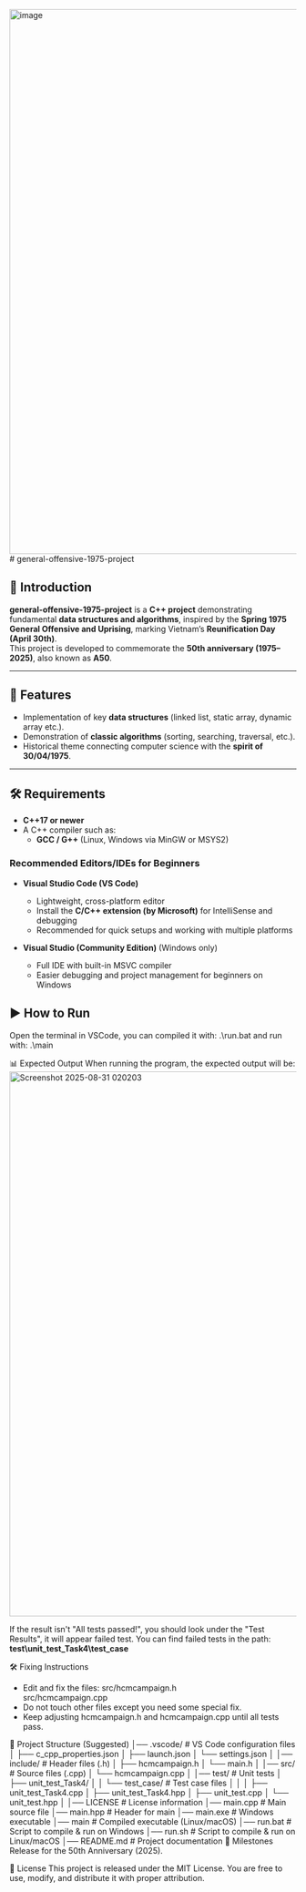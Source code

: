 <img width="1511" height="957" alt="image" src="https://github.com/user-attachments/assets/50641cef-0309-40a0-b1b5-4b90698fed97" /># general-offensive-1975-project

## 📖 Introduction
**general-offensive-1975-project** is a **C++ project** demonstrating fundamental **data structures and algorithms**, inspired by the **Spring 1975 General Offensive and Uprising**, marking Vietnam’s **Reunification Day (April 30th)**.  
This project is developed to commemorate the **50th anniversary (1975–2025)**, also known as **A50**.  

---

## 🚀 Features
- Implementation of key **data structures** (linked list, static array, dynamic array etc.).  
- Demonstration of **classic algorithms** (sorting, searching, traversal, etc.).  
- Historical theme connecting computer science with the **spirit of 30/04/1975**.  

---

## 🛠️ Requirements
- **C++17 or newer**  
- A C++ compiler such as:
  - **GCC / G++** (Linux, Windows via MinGW or MSYS2)

### Recommended Editors/IDEs for Beginners
- **Visual Studio Code (VS Code)**  
  - Lightweight, cross-platform editor  
  - Install the **C/C++ extension (by Microsoft)** for IntelliSense and debugging  
  - Recommended for quick setups and working with multiple platforms  

- **Visual Studio (Community Edition)** (Windows only)  
  - Full IDE with built-in MSVC compiler  
  - Easier debugging and project management for beginners on Windows

## ▶️ How to Run
Open the terminal in VSCode, you can compiled it with:
.\run.bat
and run with:
.\main

📊 Expected Output
When running the program, the expected output will be:
<img width="1511" height="957" alt="Screenshot 2025-08-31 020203" src="https://github.com/user-attachments/assets/c4a60bb3-7a0b-4f9b-ac16-eac4616826af" />

If the result isn't "All tests passed!", you should look under the "Test Results", it will appear failed test.
You can find failed tests in the path:
**test\unit_test_Task4\test_case**

🛠️ Fixing Instructions
- Edit and fix the files:
src/hcmcampaign.h  
src/hcmcampaign.cpp
- Do not touch other files except you need some special fix.
- Keep adjusting hcmcampaign.h and hcmcampaign.cpp until all tests pass.

📂 Project Structure (Suggested)
│── .vscode/ # VS Code configuration files
│ ├── c_cpp_properties.json
│ ├── launch.json
│ └── settings.json
│
│── include/ # Header files (.h)
│ ├── hcmcampaign.h
│ └── main.h
│
│── src/ # Source files (.cpp)
│ └── hcmcampaign.cpp
│
│── test/ # Unit tests
│ ├── unit_test_Task4/
│ │ └── test_case/ # Test case files
│ │
│ ├── unit_test_Task4.cpp
│ ├── unit_test_Task4.hpp
│ ├── unit_test.cpp
│ └── unit_test.hpp
│
│── LICENSE # License information
│── main.cpp # Main source file
│── main.hpp # Header for main
│── main.exe # Windows executable
│── main # Compiled executable (Linux/macOS)
│── run.bat # Script to compile & run on Windows
│── run.sh # Script to compile & run on Linux/macOS
│── README.md # Project documentation
📅 Milestones
Release for the 50th Anniversary (2025).

📜 License
This project is released under the MIT License.
You are free to use, modify, and distribute it with proper attribution.
